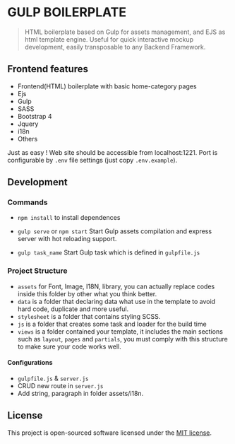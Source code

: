 # GULP BOILERPLATE

> HTML boilerplate based on Gulp for assets management, and EJS as html template engine. Useful for quick interactive mockup development, easily transposable to any Backend Framework.

## Frontend features

* Frontend(HTML) boilerplate with basic home-category pages
* Ejs
* Gulp
* SASS
* Bootstrap 4
* Jquery
* i18n
* Others


Just as easy !
Web site should be accessible from localhost:1221.
Port is configurable by `.env` file settings (just copy `.env.example`).

## Development

### Commands
* `npm install` to install dependences

* `gulp serve` or `npm start`
Start Gulp assets compilation and express server with hot reloading support.

* `gulp task_name`
Start Gulp task which is defined in `gulpfile.js`

### Project Structure
* `assets` for Font, Image, I18N, library, you can actually replace codes inside this folder by other what you think better.
* `data` is a folder that declaring data what use in the template to avoid hard code, duplicate and more useful.
* `stylesheet` is a folder that contains styling SCSS.
* `js` is a folder that creates some task and loader for the build time
* `views` is a folder contained your template, it includes the main sections such as `layout`, `pages` and `partials`, you must comply with this structure to make sure your code works well.

#### Configurations
- `gulpfile.js` & `server.js`
- CRUD new route in `server.js`
- Add string, paragraph in folder assets/i18n. 

## License

This project is open-sourced software licensed under the [MIT license](https://adr1enbe4udou1n.mit-license.org).
